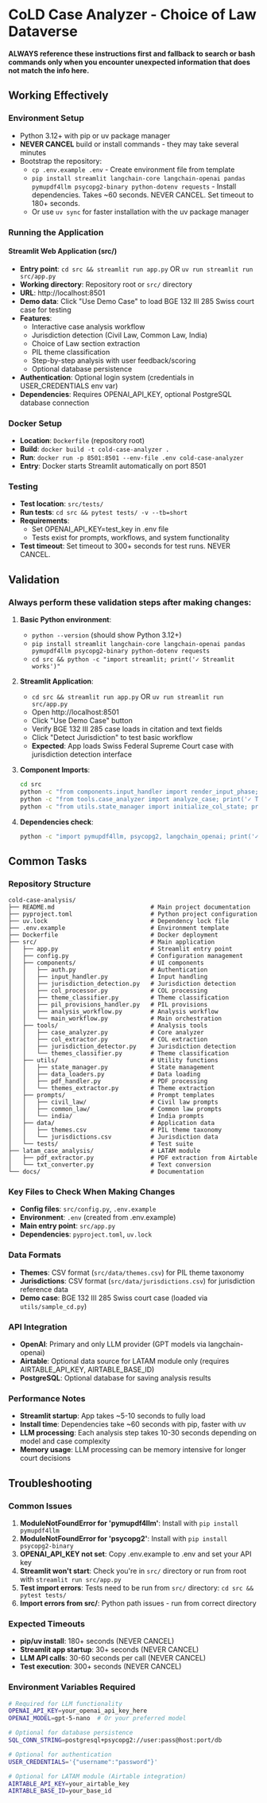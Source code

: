 # CoLD Case Analyzer - Choice of Law Dataverse

**ALWAYS reference these instructions first and fallback to search or bash commands only when you encounter unexpected information that does not match the info here.**

## Working Effectively

### Environment Setup
- Python 3.12+ with pip or uv package manager
- **NEVER CANCEL** build or install commands - they may take several minutes
- Bootstrap the repository:
  - `cp .env.example .env` - Create environment file from template
  - `pip install streamlit langchain-core langchain-openai pandas pymupdf4llm psycopg2-binary python-dotenv requests` - Install dependencies. Takes ~60 seconds. NEVER CANCEL. Set timeout to 180+ seconds.
  - Or use `uv sync` for faster installation with the uv package manager

### Running the Application

#### Streamlit Web Application (src/)
- **Entry point**: `cd src && streamlit run app.py` OR `uv run streamlit run src/app.py`
- **Working directory**: Repository root or `src/` directory
- **URL**: http://localhost:8501
- **Demo data**: Click "Use Demo Case" to load BGE 132 III 285 Swiss court case for testing
- **Features**: 
  - Interactive case analysis workflow
  - Jurisdiction detection (Civil Law, Common Law, India)
  - Choice of Law section extraction
  - PIL theme classification
  - Step-by-step analysis with user feedback/scoring
  - Optional database persistence
- **Authentication**: Optional login system (credentials in USER_CREDENTIALS env var)
- **Dependencies**: Requires OPENAI_API_KEY, optional PostgreSQL database connection

### Docker Setup
- **Location**: `Dockerfile` (repository root)
- **Build**: `docker build -t cold-case-analyzer .`
- **Run**: `docker run -p 8501:8501 --env-file .env cold-case-analyzer`
- **Entry**: Docker starts Streamlit automatically on port 8501

### Testing
- **Test location**: `src/tests/`
- **Run tests**: `cd src && pytest tests/ -v --tb=short`
- **Requirements**: 
  - Set OPENAI_API_KEY=test_key in .env file
  - Tests exist for prompts, workflows, and system functionality
- **Test timeout**: Set timeout to 300+ seconds for test runs. NEVER CANCEL.

## Validation

### Always perform these validation steps after making changes:

1. **Basic Python environment**:
   - `python --version` (should show Python 3.12+)
   - `pip install streamlit langchain-core langchain-openai pandas pymupdf4llm psycopg2-binary python-dotenv requests`
   - `cd src && python -c "import streamlit; print('✓ Streamlit works')"`

2. **Streamlit Application**:
   - `cd src && streamlit run app.py` OR `uv run streamlit run src/app.py`
   - Open http://localhost:8501
   - Click "Use Demo Case" button
   - Verify BGE 132 III 285 case loads in citation and text fields
   - Click "Detect Jurisdiction" to test basic workflow
   - **Expected**: App loads Swiss Federal Supreme Court case with jurisdiction detection interface

3. **Component Imports**:
   ```bash
   cd src
   python -c "from components.input_handler import render_input_phase; print('✓ Components work')"
   python -c "from tools.case_analyzer import analyze_case; print('✓ Tools work')"
   python -c "from utils.state_manager import initialize_col_state; print('✓ Utils work')"
   ```

4. **Dependencies check**:
   ```bash
   python -c "import pymupdf4llm, psycopg2, langchain_openai; print('✓ All deps available')"
   ```

## Common Tasks

### Repository Structure
```
cold-case-analysis/
├── README.md                           # Main project documentation
├── pyproject.toml                      # Python project configuration
├── uv.lock                             # Dependency lock file
├── .env.example                        # Environment template
├── Dockerfile                          # Docker deployment
├── src/                                # Main application
│   ├── app.py                          # Streamlit entry point
│   ├── config.py                       # Configuration management
│   ├── components/                     # UI components
│   │   ├── auth.py                     # Authentication
│   │   ├── input_handler.py            # Input handling
│   │   ├── jurisdiction_detection.py   # Jurisdiction detection
│   │   ├── col_processor.py            # COL processing
│   │   ├── theme_classifier.py         # Theme classification
│   │   ├── pil_provisions_handler.py   # PIL provisions
│   │   ├── analysis_workflow.py        # Analysis workflow
│   │   └── main_workflow.py            # Main orchestration
│   ├── tools/                          # Analysis tools
│   │   ├── case_analyzer.py            # Core analyzer
│   │   ├── col_extractor.py            # COL extraction
│   │   ├── jurisdiction_detector.py    # Jurisdiction detection
│   │   └── themes_classifier.py        # Theme classification
│   ├── utils/                          # Utility functions
│   │   ├── state_manager.py            # State management
│   │   ├── data_loaders.py             # Data loading
│   │   ├── pdf_handler.py              # PDF processing
│   │   └── themes_extractor.py         # Theme extraction
│   ├── prompts/                        # Prompt templates
│   │   ├── civil_law/                  # Civil law prompts
│   │   ├── common_law/                 # Common law prompts
│   │   └── india/                      # India prompts
│   ├── data/                           # Application data
│   │   ├── themes.csv                  # PIL theme taxonomy
│   │   └── jurisdictions.csv           # Jurisdiction data
│   └── tests/                          # Test suite
├── latam_case_analysis/                # LATAM module
│   ├── pdf_extractor.py                # PDF extraction from Airtable
│   └── txt_converter.py                # Text conversion
└── docs/                               # Documentation
```

### Key Files to Check When Making Changes
- **Config files**: `src/config.py`, `.env.example`
- **Environment**: `.env` (created from .env.example)
- **Main entry point**: `src/app.py`
- **Dependencies**: `pyproject.toml`, `uv.lock`

### Data Formats
- **Themes**: CSV format (`src/data/themes.csv`) for PIL theme taxonomy
- **Jurisdictions**: CSV format (`src/data/jurisdictions.csv`) for jurisdiction reference data
- **Demo case**: BGE 132 III 285 Swiss court case (loaded via `utils/sample_cd.py`)

### API Integration
- **OpenAI**: Primary and only LLM provider (GPT models via langchain-openai)
- **Airtable**: Optional data source for LATAM module only (requires AIRTABLE_API_KEY, AIRTABLE_BASE_ID)
- **PostgreSQL**: Optional database for saving analysis results

### Performance Notes
- **Streamlit startup**: App takes ~5-10 seconds to fully load
- **Install time**: Dependencies take ~60 seconds with pip, faster with uv
- **LLM processing**: Each analysis step takes 10-30 seconds depending on model and case complexity
- **Memory usage**: LLM processing can be memory intensive for longer court decisions

## Troubleshooting

### Common Issues
1. **ModuleNotFoundError for 'pymupdf4llm'**: Install with `pip install pymupdf4llm`
2. **ModuleNotFoundError for 'psycopg2'**: Install with `pip install psycopg2-binary`
3. **OPENAI_API_KEY not set**: Copy .env.example to .env and set your API key
4. **Streamlit won't start**: Check you're in `src/` directory or run from root with `streamlit run src/app.py`
5. **Test import errors**: Tests need to be run from `src/` directory: `cd src && pytest tests/`
6. **Import errors from src/**: Python path issues - run from correct directory

### Expected Timeouts
- **pip/uv install**: 180+ seconds (NEVER CANCEL)
- **Streamlit app startup**: 30+ seconds (NEVER CANCEL)
- **LLM API calls**: 30-60 seconds per call (NEVER CANCEL)
- **Test execution**: 300+ seconds (NEVER CANCEL)

### Environment Variables Required
```bash
# Required for LLM functionality
OPENAI_API_KEY=your_openai_api_key_here
OPENAI_MODEL=gpt-5-nano  # Or your preferred model

# Optional for database persistence
SQL_CONN_STRING=postgresql+psycopg2://user:pass@host:port/db

# Optional for authentication
USER_CREDENTIALS='{"username":"password"}'

# Optional for LATAM module (Airtable integration)
AIRTABLE_API_KEY=your_airtable_key
AIRTABLE_BASE_ID=your_base_id
```